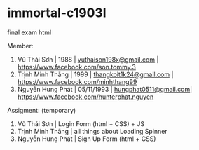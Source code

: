 # immortal-c1903l
final exam html

Member:
1. Vũ Thái Sơn | 1988 | vuthaison198x@gmail.com | https://www.facebook.com/son.tommy.3
2. Trịnh Minh Thắng | 1999 | thangkoit1k24@gmail.com | https://www.facebook.com/minhthang99
3. Nguyễn Hưng Phát | 05/11/1993 | hungphat0511@gmail.com| https://www.facebook.com/hunterphat.nguyen

Assigment: (temporary)
1. Vũ Thái Sơn | Login Form (html + CSS) + JS
2. Trịnh Minh Thắng | all things about Loading Spinner
3. Nguyễn Hưng Phát | Sign Up Form (html + CSS)
